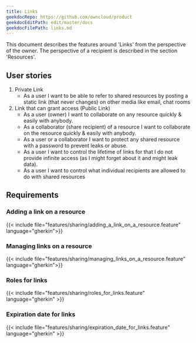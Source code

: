 ```yaml
---
title: Links
geekdocRepo: https://github.com/owncloud/product
geekdocEditPath: edit/master/docs
geekdocFilePath: links.md
---
```


This document describes the features around 'Links' from the perspective of the owner. The perspective of a recipient is described in the section 'Resources'.

## User stories

1. Private Link
   - As a user I want to be able to refer to shared resources by posting a static link (that never changes) on other media like email, chat rooms
2. Link that can grant access (Public Link)
   - As a user (owner) I want to collaborate on any resource quickly & easily with anybody.
   - As a collaborator (share recipient) of a resource I want to collaborate on the resource quickly & easily with anybody.
   - As a user or a collaborator I want to protect any shared resource with a password to prevent leaks or abuse.
   - As a user I want to control the lifetime of links for that I do not provide infinite access (as I might forget about it and might leak data).
   - As a user I want to control what individual recipients are allowed to do with shared resources

## Requirements

### Adding a link on a resource

{{< include file="features/sharing/adding_a_link_on_a_resource.feature" language="gherkin">}}

### Managing links on a resource

{{< include file="features/sharing/managing_links_on_a_resource.feature" language="gherkin">}}

### Roles for links

{{< include file="features/sharing/roles_for_links.feature" language="gherkin" >}}

### Expiration date for links

{{< include file="features/sharing/expiration_date_for_links.feature" language="gherkin" >}}
